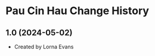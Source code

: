 Pau Cin Hau Change History
====================

1.0 (2024-05-02)
----------------
* Created by Lorna Evans

